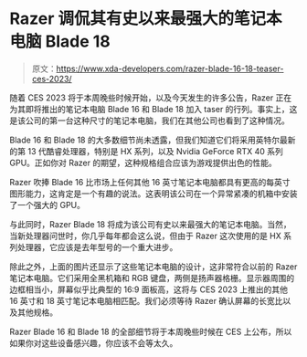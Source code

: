 # Razer 调侃其有史以来最强大的笔记本电脑 Blade 18

> 原文：<https://www.xda-developers.com/razer-blade-16-18-teaser-ces-2023/>

随着 CES 2023 将于本周晚些时候开始，以及今天发生的许多公告，Razer 正在为其即将推出的笔记本电脑 Blade 16 和 Blade 18 加入 taser 的行列。事实上，这是该公司的第一台这种尺寸的笔记本电脑，我们在其他公司也看到了这种情况。

Blade 16 和 Blade 18 的大多数细节尚未透露，但我们知道它们将采用英特尔最新的第 13 代酷睿处理器，特别是 HX 系列，以及 Nvidia GeForce RTX 40 系列 GPU。正如你对 Razer 的期望，这种规格组合应该为游戏提供出色的性能。

Razer 吹捧 Blade 16 比市场上任何其他 16 英寸笔记本电脑都具有更高的每英寸图形能力，这肯定是一个有趣的说法。这表明该公司在一个异常紧凑的机箱中安装了一个强大的 GPU。

与此同时，Razer Blade 18 将成为该公司有史以来最强大的笔记本电脑。当然，当新处理器问世时，你几乎每年都会这么说，但由于 Razer 这次使用的是 HX 系列处理器，它应该是去年型号的一个重大进步。

除此之外，上面的图片还显示了这些笔记本电脑的设计，这非常符合以前的 Razer 笔记本电脑。它们采用全黑机箱和 RGB 键盘，两侧是扬声器格栅。显示器周围的边框相当小，屏幕似乎比典型的 16:9 面板高，这将与 CES 2023 上推出的其他 16 英寸和 18 英寸笔记本电脑相匹配。我们必须等待 Razer 确认屏幕的长宽比以及其他规格。

Razer Blade 16 和 Blade 18 的全部细节将于本周晚些时候在 CES 上公布，所以如果你对这些设备感兴趣，你应该不会等太久。